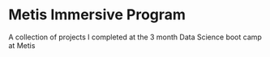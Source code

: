 # Metis Immersive Program 
 
A collection of projects I completed at the 3 month Data Science boot camp at Metis
